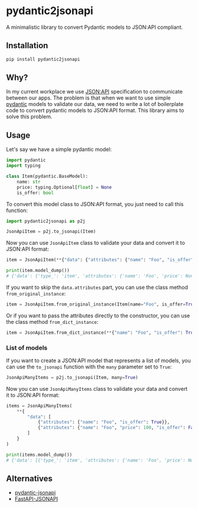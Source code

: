 # pydantic2jsonapi

A minimalistic library to convert Pydantic models to JSON:API compliant.

## Installation

```bash
pip install pydantic2jsonapi
```

## Why?

In my current workplace we use [JSON:API](https://jsonapi.org/) specification to communicate between our apps. The problem is that when we want to use simple [pydantic](https://docs.pydantic.dev/latest/) models to validate our data, we need to write a lot of boilerplate code to convert pydantic models to JSON:API format. This library aims to solve this problem.

## Usage

Let's say we have a simple pydantic model:

```python
import pydantic
import typing

class Item(pydantic.BaseModel):
    name: str
    price: typing.Optional[float] = None
    is_offer: bool
```

To convert this model class to JSON:API format, you just need to call this function:

```python
import pydantic2jsonapi as p2j

JsonApiItem = p2j.to_jsonapi(Item)
```

Now you can use `JsonApiItem` class to validate your data and convert it to JSON:API format:

```python
item = JsonApiItem(**{"data": {"attributes": {"name": "Foo", "is_offer": True}}})

print(item.model_dump())
# {'data': {'type_': 'item', 'attributes': {'name': 'Foo', 'price': None, 'is_offer': True}}}
```

If you want to skip the `data.attributes` part, you can use the class method `from_original_instance`:

```python
item = JsonApiItem.from_original_instance(Item(name="Foo", is_offer=True))
```

Or if you want to pass the attributes directly to the constructor, you can use the class method `from_dict_instance`:

```python
item = JsonApiItem.from_dict_instance(**{"name": "Foo", "is_offer": True})
```

### List of models

If you want to create a JSON:API model that represents a list of models, you can use the `to_jsonapi` function with the `many` parameter set to `True`:

```python
JsonApiManyItems = p2j.to_jsonapi(Item, many=True)
```

Now you can use `JsonApiManyItems` class to validate your data and convert it to JSON:API format:

```python
items = JsonApiManyItems(
    **{
        "data": [
            {"attributes": {"name": "Foo", "is_offer": True}},
            {"attributes": {"name": "Foo", "price": 100, "is_offer": False}},
        ]
    }
)

print(items.model_dump())
# {'data': [{'type_': 'item', 'attributes': {'name': 'Foo', 'price': None, 'is_offer': True}}, {'type_': 'item', 'attributes': {'name': 'Foo', 'price': 100.0, 'is_offer': False}}]}
```

## Alternatives

- [pydantic-jsonapi](https://pypi.org/project/pydantic-jsonapi/)
- [FastAPI-JSONAPI](https://pypi.org/project/FastAPI-JSONAPI/)